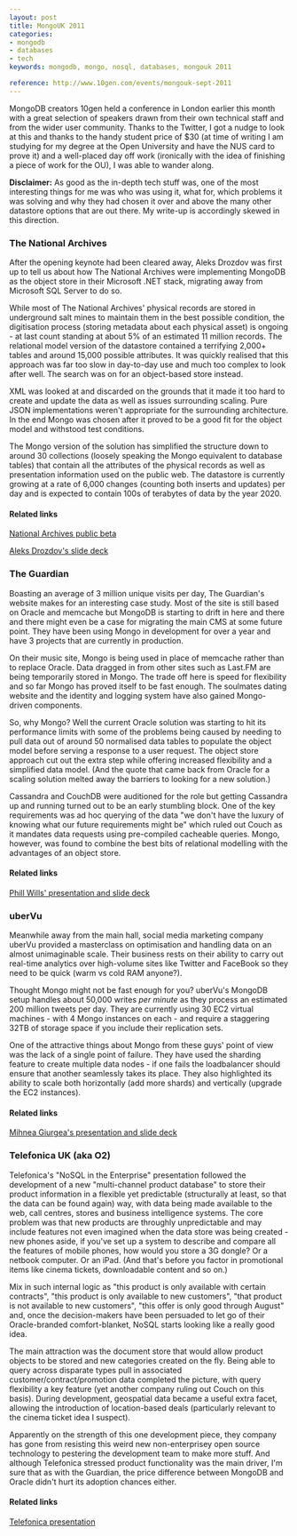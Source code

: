 ```yaml
---
layout: post
title: MongoUK 2011
categories: 
- mongodb
- databases
- tech
keywords: mongodb, mongo, nosql, databases, mongouk 2011

reference: http://www.10gen.com/events/mongouk-sept-2011
---
```


<div markdown="1" class="intro">
  MongoDB creators 10gen held a conference in London earlier this month with a great selection of speakers drawn from their own technical staff and from the wider user community. Thanks to the Twitter, I got a nudge to look at this and thanks to the handy student price of $30 (at time of writing I am studying for my degree at the Open University and have the NUS card to prove it) and a well-placed day off work (ironically with the idea of finishing a piece of work for the OU), I was able to wander along.
  
  **Disclaimer:** As good as the in-depth tech stuff was, one of the most interesting things for me was who was using it, what for, which problems it was solving and why they had chosen it over and above the many other datastore options that are out there. My write-up is accordingly skewed in this direction.
</div>

### The National Archives

After the opening keynote had been cleared away, Aleks Drozdov was first up to tell us about how The National Archives were implementing MongoDB as the object store in their Microsoft .NET stack, migrating away from Microsoft SQL Server to do so.

While most of The National Archives' physical records are stored in underground salt mines to maintain them in the best possible condition, the digitisation process (storing metadata about each physical asset) is ongoing - at last count standing at about 5% of an estimated 11 million records. The relational model version of the datastore contained a terrifying 2,000+ tables and around 15,000 possible attributes. It was quickly realised that this approach was far too slow in day-to-day use and much too complex to look after well. The search was on for an object-based store instead.

XML was looked at and discarded on the grounds that it made it too hard to create and update the data as well as issues surrounding scaling. Pure JSON implementations weren't appropriate for the surrounding architecture. In the end Mongo was chosen after it proved to be a good fit for the object model and withstood test conditions.

The Mongo version of the solution has simplified the structure down to around 30 collections (loosely speaking the Mongo equivalent to database tables) that contain all the attributes of the physical records as well as presentation information used on the public web. The datastore is currently growing at a rate of 6,000 changes (counting both inserts and updates) per day and is expected to contain 100s of terabytes of data by the year 2020.

#### Related links

[National Archives public beta](http://discovery.nationalarchives.gov.uk)

[Aleks Drozdov's slide deck](http://speakerdeck.com/u/mongodb/p/from-sql-server-to-mongodb-aleks-drozdov-enterprise-architect-the-national-archives)


### The Guardian

Boasting an average of 3 million unique visits per day, The Guardian's website makes for an interesting case study. Most of the site is still based on Oracle and memcache but MongoDB is starting to drift in here and there and there might even be a case for migrating the main CMS at some future point. They have been using Mongo in development for over a year and have 3 projects that are currently in production.

On their music site, Mongo is being used in place of memcache rather than to replace Oracle. Data dragged in from other sites such as Last.FM are being temporarily stored in Mongo. The trade off here is speed for flexibility and so far Mongo has proved itself to be fast enough. The soulmates dating website and the identity and logging system have also gained Mongo-driven components.

So, why Mongo? Well the current Oracle solution was starting to hit its performance limits with some of the problems being caused by needing to pull data out of around 50 normalised data tables to populate the object model before serving a response to a user request. The object store approach cut out the extra step while offering increased flexibility and a simplified data model. (And the quote that came back from Oracle for a scaling solution melted away the barriers to looking for a new solution.)

Cassandra and CouchDB were auditioned for the role but getting Cassandra up and running turned out to be an early stumbling block. One of the key requirements was ad hoc querying of the data "we don't have the luxury of knowing what our future requirements might be" which ruled out Couch as it mandates data requests using pre-compiled cacheable queries. Mongo, however, was found to combine the best bits of relational modelling with the advantages of an object store.

#### Related links

[Phill Wills' presentation and slide deck](http://www.10gen.com/presentations/mongouk-2011/mongodb-at-the-guardian)


### uberVu

Meanwhile away from the main hall, social media marketing company uberVu provided a masterclass on optimisation and handling data on an almost unimaginable scale. Their business rests on their ability to carry out real-time analytics over high-volume sites like Twitter and FaceBook so they need to be quick (warm vs cold RAM anyone?).

Thought Mongo might not be fast enough for you? uberVu's MongoDB setup handles about 50,000 writes *per minute* as they process an estimated 200 million tweets per day. They are currently using 30 EC2 virtual machines - with 4 Mongo instances on each - and require a staggering 32TB of storage space if you include their replication sets.

One of the attractive things about Mongo from these guys' point of view was the lack of a single point of failure. They have used the sharding feature to create multiple data nodes - if one fails the loadbalancer should ensure that another seamlessly takes its place. They also highlighted its ability to scale both horizontally (add more shards) and vertically (upgrade the EC2 instances).

#### Related links

[Mihnea Giurgea's presentation and slide deck](http://www.10gen.com/presentations/mongouk-2011/intelligent-stream-filtering-using-mongodb)


### Telefonica UK (aka O2)

Telefonica's "NoSQL in the Enterprise" presentation followed the development of a new "multi-channel product database" to store their product information in a flexible yet predictable (structurally at least, so that the data can be found again) way, with data being made available to the web, call centres, stores and business intelligence systems. The core problem was that new products are throughly unpredictable and may include features not even imagined when the data store was being created - new phones aside, if you've set up a system to describe and compare all the features of mobile phones, how would you store a 3G dongle? Or a netbook computer. Or an iPad. (And that's before you factor in promotional items like cinema tickets, downloadable content and so on.)

Mix in such internal logic as "this product is only available with certain contracts", "this product is only available to new customers", "that product is not available to new customers", "this offer is only good through August" and, once the decision-makers have been persuaded to let go of their Oracle-branded comfort-blanket, NoSQL starts looking like a really good idea.

The main attraction was the document store that would allow product objects to be stored and new categories created on the fly. Being able to query across disparate types pull in associated customer/contract/promotion data completed the picture, with query flexibility a key feature (yet another company ruling out Couch on this basis). During development, geospatial data became a useful extra facet, allowing the introduction of location-based deals (particularly relevant to the cinema ticket idea I suspect).

Apparently on the strength of this one development piece, they company has gone from resisting this weird new non-enterprisey open source technology to pestering the development team to make more stuff. And although Telefonica stressed product functionality was the main driver, I'm sure that as with the Guardian, the price difference between MongoDB and Oracle didn't hurt its adoption chances either.

#### Related links

[Telefonica presentation](http://www.10gen.com/presentations/mongouk-2011/nosql-in-the-enterprise)